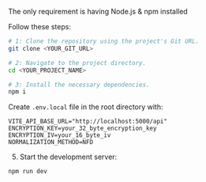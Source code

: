 The only requirement is having Node.js & npm installed

Follow these steps:

```sh
# 1: Clone the repository using the project's Git URL.
git clone <YOUR_GIT_URL>

# 2: Navigate to the project directory.
cd <YOUR_PROJECT_NAME>

# 3: Install the necessary dependencies.
npm i

```
Create `.env.local` file in the root directory with:
```
VITE_API_BASE_URL="http://localhost:5000/api"
ENCRYPTION_KEY=your_32_byte_encryption_key
ENCRYPTION_IV=your_16_byte_iv
NORMALIZATION_METHOD=NFD
```

5. Start the development server:
```bash
npm run dev
```
